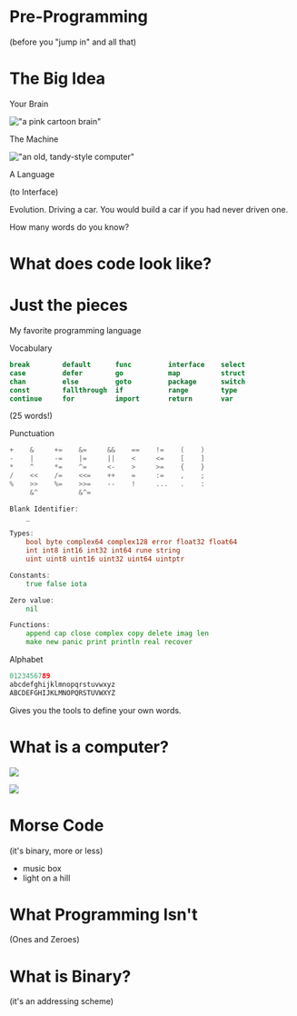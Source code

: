 [comment]: # "THEME = white"
[comment]: # "CODE_THEME = github"
[comment]: # "controls: false"
[comment]: # "keyboard: true"
[comment]: # "markdown: { smartypants: true }"
[comment]: # "hash: false"
[comment]: # "respondToHashChanges: false"

# Pre-Programming

[comment]: # "!!!"

(before you "jump in" and all that)

[comment]: # "!!!"

# The Big Idea

[comment]: # "!!!"

Your Brain

!["a pink cartoon brain"](https://art.ngfiles.com/images/1124000/1124153_yoshiko-animation_cartoon-brain-drawing.png?f1589979960)

[comment]: # "!!!"

The Machine

!["an old, tandy-style computer"](https://www.kcg.ac.jp/museum/en/computer/images/personal_computers/toshiba/pasopia7.jpg)

[comment]: # "!!!"

A Language

(to Interface)

[comment]: # "!!!"

Evolution. Driving a car. You would build a car if you had never driven one.

[comment]: # "!!!"

How many words do you know?

# What does code look like?

# Just the pieces

My favorite programming language

Vocabulary

```go
break        default      func         interface    select
case         defer        go           map          struct
chan         else         goto         package      switch
const        fallthrough  if           range        type
continue     for          import       return       var
```

(25 words!)

Punctuation

```go
+    &     +=    &=     &&    ==    !=    (    )
-    |     -=    |=     ||    <     <=    [    ]
*    ^     *=    ^=     <-    >     >=    {    }
/    <<    /=    <<=    ++    =     :=    ,    ;
%    >>    %=    >>=    --    !     ...   .    :
     &^          &^=
```

```go
Blank Identifier:
    _

Types:
	bool byte complex64 complex128 error float32 float64
	int int8 int16 int32 int64 rune string
	uint uint8 uint16 uint32 uint64 uintptr

Constants:
	true false iota

Zero value:
	nil

Functions:
	append cap close complex copy delete imag len
	make new panic print println real recover
```

Alphabet

```go
0123456789
abcdefghijklmnopqrstuvwxyz
ABCDEFGHIJKLMNOPQRSTUVWXYZ
```

Gives you the tools to define your own words.

# What is a computer?

![](https://alexnld.com/wp-content/uploads/2019/01/523251b6-08e3-4590-8c2f-bd419d9069b8.jpg)

![](https://www.grand-illusions.com/Files/123268/Img/03/30-note-music-box-large-zoom.jpg)

# Morse Code

(it's binary, more or less)

- music box
- light on a hill

# What Programming Isn't

(Ones and Zeroes)

# What is Binary?

(it's an addressing scheme)
